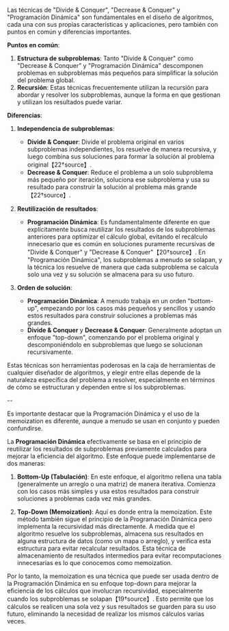 Las técnicas de "Divide & Conquer", "Decrease & Conquer" y "Programación Dinámica" son fundamentales en el diseño de algoritmos, cada una con sus propias características y aplicaciones, pero también con puntos en común y diferencias importantes.

**Puntos en común**:
1. **Estructura de subproblemas**: Tanto "Divide & Conquer" como "Decrease & Conquer" y "Programación Dinámica" descomponen problemas en subproblemas más pequeños para simplificar la solución del problema global.
2. **Recursión**: Estas técnicas frecuentemente utilizan la recursión para abordar y resolver los subproblemas, aunque la forma en que gestionan y utilizan los resultados puede variar.

**Diferencias**:
1. **Independencia de subproblemas**:
   - **Divide & Conquer**: Divide el problema original en varios subproblemas independientes, los resuelve de manera recursiva, y luego combina sus soluciones para formar la solución al problema original【22†source】.
   - **Decrease & Conquer**: Reduce el problema a un solo subproblema más pequeño por iteración, soluciona ese subproblema y usa su resultado para construir la solución al problema más grande【22†source】.
   
2. **Reutilización de resultados**:
   - **Programación Dinámica**: Es fundamentalmente diferente en que explícitamente busca reutilizar los resultados de los subproblemas anteriores para optimizar el cálculo global, evitando el recálculo innecesario que es común en soluciones puramente recursivas de "Divide & Conquer" y "Decrease & Conquer"【20†source】. En "Programación Dinámica", los subproblemas a menudo se solapan, y la técnica los resuelve de manera que cada subproblema se calcula solo una vez y su solución se almacena para su uso futuro.
   
3. **Orden de solución**:
   - **Programación Dinámica**: A menudo trabaja en un orden "bottom-up", empezando por los casos más pequeños y sencillos y usando estos resultados para construir soluciones a problemas más grandes.
   - **Divide & Conquer** y **Decrease & Conquer**: Generalmente adoptan un enfoque "top-down", comenzando por el problema original y descomponiéndolo en subproblemas que luego se solucionan recursivamente.

Estas técnicas son herramientas poderosas en la caja de herramientas de cualquier diseñador de algoritmos, y elegir entre ellas depende de la naturaleza específica del problema a resolver, especialmente en términos de cómo se estructuran y dependen entre sí los subproblemas.

--

Es importante destacar que la Programación Dinámica y el uso de la memoization es diferente, aunque a menudo se usan en conjunto y pueden confundirse.

La **Programación Dinámica** efectivamente se basa en el principio de reutilizar los resultados de subproblemas previamente calculados para mejorar la eficiencia del algoritmo. Este enfoque puede implementarse de dos maneras:

1. **Bottom-Up (Tabulación)**: En este enfoque, el algoritmo rellena una tabla (generalmente un arreglo o una matriz) de manera iterativa. Comienza con los casos más simples y usa estos resultados para construir soluciones a problemas cada vez más grandes.

2. **Top-Down (Memoization)**: Aquí es donde entra la memoization. Este método también sigue el principio de la Programación Dinámica pero implementa la recursividad más directamente. A medida que el algoritmo resuelve los subproblemas, almacena sus resultados en alguna estructura de datos (como un mapa o arreglo), y verifica esta estructura para evitar recalcular resultados. Esta técnica de almacenamiento de resultados intermedios para evitar recomputaciones innecesarias es lo que conocemos como memoization.

Por lo tanto, la memoization es una técnica que puede ser usada dentro de la Programación Dinámica en su enfoque top-down para mejorar la eficiencia de los cálculos que involucran recursividad, especialmente cuando los subproblemas se solapan【19†source】. Esto permite que los cálculos se realicen una sola vez y sus resultados se guarden para su uso futuro, eliminando la necesidad de realizar los mismos cálculos varias veces.
